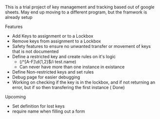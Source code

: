 This is a trial project of key management and tracking based out of google sheets. May end up moving to a different program, but the framwork is already setup

Features
- Add Keys to assignment or to a Lockbox
- Remove keys from assignment to a Lockbox
- Safety features to ensure no unwanted transfer or movement of keys that is not documented
- Define a restricted key and create rules on it's logic
  - (/^[A-F]\d{1,2}$/i test.name)
  - Can never have more than one instance in existance
 - Define Non-restricted keys and set rules
 - Debug page for easier debugging
- Working on checking if the key is in the lockbox, and if not returning an error, but if so then transfering the first instance ( Done)

Upcoming
- Set definition for lost keys
- require name when filling out a form

  

